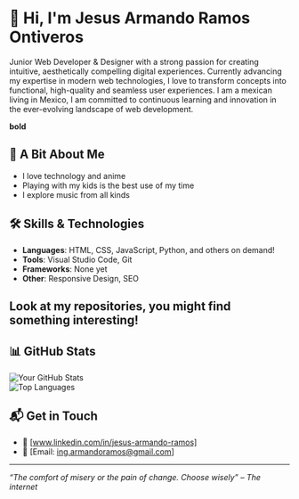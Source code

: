 <!-- Header with name and welcoming emoji -->
# 👋 Hi, I'm Jesus Armando Ramos Ontiveros

<!-- Introduction: Who you are, what you do, and what you're learning -->
Junior Web Developer & Designer with a strong passion for creating intuitive, aesthetically compelling digital experiences. Currently advancing my expertise in modern web technologies, I love to transform concepts into functional, high-quality and seamless user experiences. I am a mexican living in Mexico, I am committed to continuous learning and innovation in the ever-evolving landscape of web development.

**bold**

<!-- Fun facts to add personality -->
## 🌟 A Bit About Me
- I love technology and anime
- Playing with my kids is the best use of my time
- I explore music from all kinds 

<!-- Skills section with icons for visual appeal -->
## 🛠️ Skills & Technologies
- **Languages**: HTML, CSS, JavaScript, Python, and others on demand!
- **Tools**: Visual Studio Code, Git
- **Frameworks**: None yet
- **Other**: Responsive Design, SEO

<!-- Highlighted projects to showcase work -->
## Look at my repositories, you might find something interesting!


<!-- GitHub stats for visual flair (using GitHub Readme Stats) -->
## 📊 GitHub Stats
![Your GitHub Stats](https://github-readme-stats.vercel.app/api?username=ing-armandoramos&show_icons=true&theme=radical)  
![Top Languages](https://github-readme-stats.vercel.app/api/top-langs/?username=ing-armandoramos&layout=compact&theme=radical)

<!-- Contact info and call to action -->
## 📬 Get in Touch
- 💼 [www.linkedin.com/in/jesus-armando-ramos]
- 📧 [Email: ing.armandoramos@gmail.com]

<!-- Optional: Add a footer with a badge or quote -->
---
*“The comfort of misery or the pain of change. Choose wisely” – The internet*
